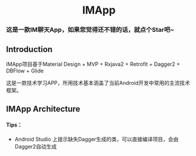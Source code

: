 <h1 align="center">IMApp</h1>

### 这是一款IM聊天App，如果您觉得还不错的话，就点个Star吧~

## Introduction

IMApp项目基于Material Design + MVP + Rxjava2 + Retrofit + Dagger2 + DBFlow + Glide

这是一款技术学习APP，所用技术基本涵盖了当前Android开发中常用的主流技术框架。

## IMApp Architecture


#### Tips：
- Android Studio 上提示缺失Dagger生成的类，可以直接编译项目，会由Dagger2自动生成
